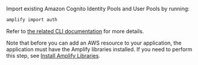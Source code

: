 Import existing Amazon Cognito Identity Pools and User Pools by running:

```bash
amplify import auth
```

Refer to [the related CLI documentation](~/cli/auth/import.md) for more details.


Note that before you can add an AWS resource to your application, the application must have the Amplify libraries installed. If you need to perform this step, see [Install Amplify Libraries](~/lib/project-setup/create-application.md#n2-install-amplify-libraries).